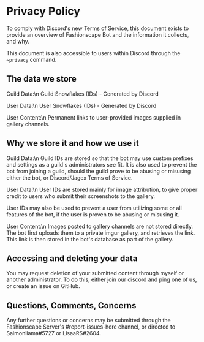 # Privacy Policy

To comply with Discord's new Terms of Service, this document exists
to provide an overview of Fashionscape Bot and the information it
collects, and why.

This document is also accessible to users within Discord through the
`~privacy` command.

## The data we store
Guild Data:\n
Guild Snowflakes (IDs) - Generated by Discord

User Data:\n
User Snowflakes (IDs) - Generated by Discord

User Content:\n
Permanent links to user-provided images supplied in gallery channels.

## Why we store it and how we use it
Guild Data:\n
Guild IDs are stored so that the bot may use custom prefixes and settings
as a guild's administrators see fit. It is also used to prevent the bot
from joining a guild, should the guild prove to be abusing or misusing
either the bot, or Discord/Jagex Terms of Service.

User Data:\n
User IDs are stored mainly for image attribution, to give proper credit
to users who submit their screenshots to the gallery.

User IDs may also be used to prevent a user from utilizing some or all
features of the bot, if the user is proven to be abusing or misusing it.

User Content:\n
Images posted to gallery channels are not stored directly. The bot
first uploads them to a private imgur gallery, and retrieves the link.
This link is then stored in the bot's database as part of the gallery.

## Accessing and deleting your data
You may request deletion of your submitted content through myself
or another administrator. To do this, either join our discord and
ping one of us, or create an issue on GitHub.

## Questions, Comments, Concerns
Any further questions or concerns may be submitted through the 
Fashionscape Server's #report-issues-here channel, or directed to
Salmonllama#5727 or LisaaRS#2604. 
